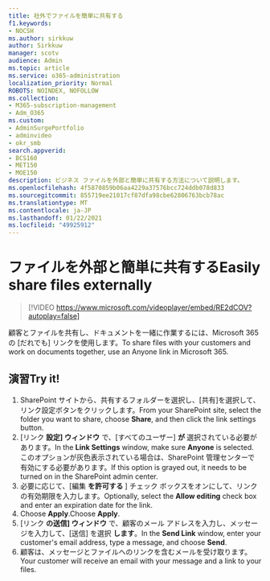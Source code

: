 ```yaml
---
title: 社外でファイルを簡単に共有する
f1.keywords:
- NOCSH
ms.author: sirkkuw
author: Sirkkuw
manager: scotv
audience: Admin
ms.topic: article
ms.service: o365-administration
localization_priority: Normal
ROBOTS: NOINDEX, NOFOLLOW
ms.collection:
- M365-subscription-management
- Adm_O365
ms.custom:
- AdminSurgePortfolio
- adminvideo
- okr_smb
search.appverid:
- BCS160
- MET150
- MOE150
description: ビジネス ファイルを外部と簡単に共有する方法について説明します。
ms.openlocfilehash: 4f5870859b06aa4229a37576bcc724ddb078d833
ms.sourcegitcommit: 855719ee21017cf87dfa98cbe62806763bcb78ac
ms.translationtype: MT
ms.contentlocale: ja-JP
ms.lasthandoff: 01/22/2021
ms.locfileid: "49925912"
---
```

# <a name="easily-share-files-externally"></a><span data-ttu-id="dc25c-103">ファイルを外部と簡単に共有する</span><span class="sxs-lookup"><span data-stu-id="dc25c-103">Easily share files externally</span></span>

> [!VIDEO https://www.microsoft.com/videoplayer/embed/RE2dCOV?autoplay=false]

<span data-ttu-id="dc25c-104">顧客とファイルを共有し、ドキュメントを一緒に作業するには、Microsoft 365 の [だれでも] リンクを使用します。</span><span class="sxs-lookup"><span data-stu-id="dc25c-104">To share files with your customers and work on documents together, use an Anyone link in Microsoft 365.</span></span>

## <a name="try-it"></a><span data-ttu-id="dc25c-105">演習</span><span class="sxs-lookup"><span data-stu-id="dc25c-105">Try it!</span></span>

1. <span data-ttu-id="dc25c-106">SharePoint サイトから、共有するフォルダーを選択し、[共有]を選択して、リンク設定ボタンをクリックします。</span><span class="sxs-lookup"><span data-stu-id="dc25c-106">From your SharePoint site, select the folder you want to share, choose **Share**, and then click the link settings button.</span></span>
1. <span data-ttu-id="dc25c-107">[リンク **設定] ウィンドウ** で、[すべてのユーザー] **が** 選択されている必要があります。</span><span class="sxs-lookup"><span data-stu-id="dc25c-107">In the **Link Settings** window, make sure **Anyone** is selected.</span></span> <span data-ttu-id="dc25c-108">このオプションが灰色表示されている場合は、SharePoint 管理センターで有効にする必要があります。</span><span class="sxs-lookup"><span data-stu-id="dc25c-108">If this option is grayed out, it needs to be turned on in the SharePoint admin center.</span></span>
1. <span data-ttu-id="dc25c-109">必要に応じて、[編集 **を許可する** ] チェック ボックスをオンにして、リンクの有効期限を入力します。</span><span class="sxs-lookup"><span data-stu-id="dc25c-109">Optionally, select the **Allow editing** check box and enter an expiration date for the link.</span></span>
1. <span data-ttu-id="dc25c-110">Choose **Apply**.</span><span class="sxs-lookup"><span data-stu-id="dc25c-110">Choose **Apply**.</span></span>
1. <span data-ttu-id="dc25c-111">[リンク **の送信] ウィンドウ** で、顧客のメール アドレスを入力し、メッセージを入力して、[送信] を選択 **します**。</span><span class="sxs-lookup"><span data-stu-id="dc25c-111">In the **Send Link** window, enter your customer's email address, type a message, and choose **Send**.</span></span>
1. <span data-ttu-id="dc25c-112">顧客は、メッセージとファイルへのリンクを含むメールを受け取ります。</span><span class="sxs-lookup"><span data-stu-id="dc25c-112">Your customer will receive an email with your message and a link to your files.</span></span>